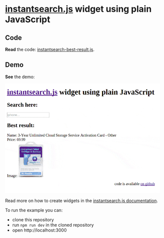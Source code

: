 # [instantsearch.js](https://community.algolia.com/instantsearch.js/) widget using plain JavaScript

[demo]: ./demo.gif

## Code

**Read** the code: [instantsearch-best-result.js](./instantsearch-best-result.js).

## Demo

**See** the demo:

![Demo of the widget][demo]

Read more on how to create widgets in
the [instantsearch.js documentation](https://community.algolia.com/instantsearch.js/documentation/#custom-widgets).

To run the example you can:
  + clone this repository
  + run `npm run dev` in the cloned repository
  + open http://localhost:3000

